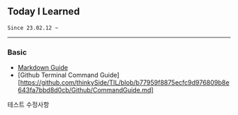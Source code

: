 ## Today I Learned
    Since 23.02.12 ~
<hr>

### Basic
- [Markdown Guide](https://gist.github.com/ihoneymon/652be052a0727ad59601)
- [Github Terminal Command Guide][https://github.com/thinkySide/TIL/blob/b77959f8875ecfc9d976809b8e643fa7bbd8d0cb/Github/CommandGuide.md]

테스트 수정사항